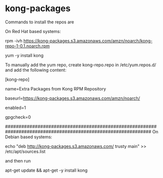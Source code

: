 # kong-packages
Commands to install the repos are

On Red Hat based systems:

rpm -ivh https://kong-packages.s3.amazonaws.com/amzn/noarch/kong-repo-1-0.1.noarch.rpm

yum -y install kong

To manually add the yum repo, create kong-repo.repo in /etc/yum.repos.d/ and add the following content:

[kong-repo]

name=Extra Packages from Kong RPM Repository

baseurl=https://kong-packages.s3.amazonaws.com/amzn/noarch/

enabled=1

gpgcheck=0

##############################################################################################################
On Debian based systems:

echo "deb http://kong-packages.s3.amazonaws.com/ trusty main" >> /etc/apt/sources.list

and then run 

apt-get update && apt-get -y install kong
